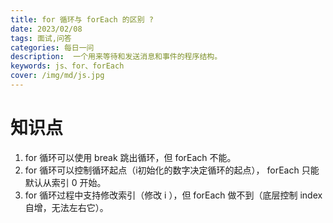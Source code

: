 ```yaml
---
title: for 循环与 forEach 的区别 ?
date: 2023/02/08
tags: 面试,问答
categories: 每日一问
description:  一个用来等待和发送消息和事件的程序结构。
keywords: js、for、forEach
cover: /img/md/js.jpg
---
```


# 知识点
1. for 循环可以使用 break 跳出循环，但 forEach 不能。
2. for 循环可以控制循环起点（i初始化的数字决定循环的起点）， forEach 只能默认从索引 0 开始。
3. for 循环过程中支持修改索引（修改 i ），但 forEach 做不到（底层控制 index 自增，无法左右它）。
